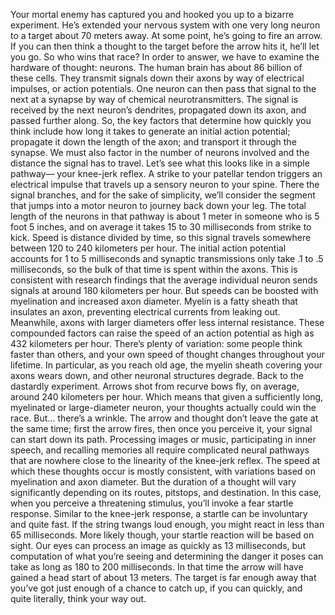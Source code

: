 Your mortal enemy has captured you and hooked you up to a bizarre experiment. He’s extended your nervous system  with one very long neuron to a target about 70 meters away. At some point,  he’s going to fire an arrow. If you can then think a thought  to the target before the arrow hits it, he’ll let you go. So who wins that race? In order to answer, we have to examine the hardware of thought: neurons. The human brain has about 86 billion  of these cells. They transmit signals down their axons  by way of electrical impulses, or action potentials. One neuron can then pass that signal  to the next at a synapse by way of chemical neurotransmitters. The signal is received  by the next neuron’s dendrites, propagated down its axon, and passed further along. So, the key factors that determine  how quickly you think include how long it takes to generate  an initial action potential; propagate it down the length of the axon; and transport it through the synapse. We must also factor in the number  of neurons involved and the distance the signal has to travel. Let’s see what this looks like in a simple pathway— your knee-jerk reflex. A strike to your patellar tendon  triggers an electrical impulse that travels up a sensory neuron  to your spine. There the signal branches,  and for the sake of simplicity, we’ll consider the segment that jumps into a motor neuron to journey back down your leg. The total length of the neurons  in that pathway is about 1 meter in someone  who is 5 foot 5 inches, and on average it takes  15 to 30 milliseconds from strike to kick. Speed is distance divided by time, so this signal travels somewhere  between 120 to 240 kilometers per hour. The initial action potential accounts  for 1 to 5 milliseconds and synaptic transmissions only take  .1 to .5 milliseconds, so the bulk of that time is spent within the axons. This is consistent with research findings that the average individual neuron sends signals at around 180 kilometers per hour. But speeds can be boosted with myelination and increased axon diameter. Myelin is a fatty sheath  that insulates an axon, preventing electrical currents from leaking out. Meanwhile, axons with larger diameters offer less internal resistance. These compounded factors can raise the speed of an action potential as high as 432 kilometers per hour. There’s plenty of variation:  some people think faster than others, and your own speed of thought changes throughout your lifetime. In particular, as you reach old age, the myelin sheath covering your axons wears down, and other neuronal structures degrade. Back to the dastardly experiment. Arrows shot from recurve bows fly, on average, around 240 kilometers per hour. Which means that given a sufficiently long, myelinated or large-diameter neuron, your thoughts actually could win the race. But… there’s a wrinkle. The arrow and thought don’t leave  the gate at the same time; first the arrow fires,  then once you perceive it, your signal can start down its path. Processing images or music,  participating in inner speech, and recalling memories all require complicated neural pathways that are nowhere close to the linearity of the knee-jerk reflex. The speed at which these thoughts occur is mostly consistent, with variations based on myelination and axon diameter. But the duration of a thought will vary significantly depending on its routes, pitstops, and destination. In this case, when you perceive a threatening stimulus, you’ll invoke a fear startle response. Similar to the knee-jerk response, a startle can be involuntary  and quite fast. If the string twangs loud enough, you might react  in less than 65 milliseconds. More likely though, your startle reaction will be based on sight. Our eyes can process an image  as quickly as 13 milliseconds, but computation of what you’re seeing and determining the danger it poses can take as long  as 180 to 200 milliseconds. In that time the arrow will have gained a head start of about 13 meters. The target is far enough away that you’ve got just enough  of a chance to catch up, if you can quickly, and quite literally, think your way out. 